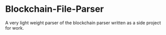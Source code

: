 # Blockchain-File-Parser
A very light weight parser of the blockchain parser written as a side project for work.
